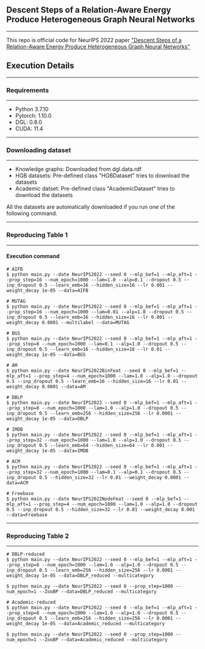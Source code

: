 ## **Descent Steps of a Relation-Aware Energy Produce Heterogeneous Graph Neural Networks**

------

This repo is official code for NeurIPS 2022 paper ["Descent Steps of a Relation-Aware Energy Produce Heterogeneous Graph Neural Networks"](https://arxiv.org/abs/2206.11081) 

## **Execution Details**
------

### Requirements
------

- Python 3.7.10
- Pytorch: 1.10.0
- DGL: 0.8.0
- CUDA: 11.4

------
### Downloading dataset
------
- Knowledge graphs: Downloaded from dgl.data.rdf
- HGB datasets: Pre-defined class "HGBDataset" tries to download the datasets
- Academic datset: Pre-defined class "AcademicDataset" tries to download the datasets

All the datasets are automatically downloaded if you run one of the following command. 

------
### Reproducing Table 1
------

#### Execution command

```
# AIFB
$ python main.py --date NeurIPS2022 --seed 0 --mlp_bef=1 --mlp_aft=1 --prop_step=16 --num_epoch=1000 --lam=1.0 --alp=0.1 --dropout 0.5 --inp_dropout 0.5 --learn_emb=16 --hidden_size=16 --lr 0.001 --weight_decay 1e-05 --data=AIFB

# MUTAG
$ python main.py --date NeurIPS2022 --seed 0 --mlp_bef=1 --mlp_aft=1 --prop_step=16 --num_epoch=1000 --lam=0.01 --alp=1.0 --dropout 0.5 --inp_dropout 0.5 --learn_emb=16 --hidden_size=16 --lr 0.001 --weight_decay 0.0001 --multilabel --data=MUTAG

# BGS
$ python main.py --date NeurIPS2022 --seed 0 --mlp_bef=1 --mlp_aft=1 --prop_step=8 --num_epoch=1000 --lam=0.1 --alp=1.0 --dropout 0.5 --inp_dropout 0.5 --learn_emb=16 --hidden_size=16 --lr 0.01 --weight_decay 1e-05 --data=BGS

# AM
$ python main.py --date NeurIPS2022BinFeat --seed 0 --mlp_bef=1 --mlp_aft=1 --prop_step=4 --num_epoch=1000 --lam=1.0 --alp=1.0 --dropout 0.5 --inp_dropout 0.5 --learn_emb=16 --hidden_size=16 --lr 0.01 --weight_decay 0.0001 --data=AM

# DBLP
$ python main.py --date NeurIPS2022 --seed 0 --mlp_bef=1 --mlp_aft=1 --prop_step=8 --num_epoch=1000 --lam=1.0 --alp=1.0 --dropout 0.5 --inp_dropout 0.5 --learn_emb=256 --hidden_size=256 --lr 0.0001 --weight_decay 1e-05 --data=DBLP

# IMDB
$ python main.py --date NeurIPS2022 --seed 0 --mlp_bef=1 --mlp_aft=1 --prop_step=32 --num_epoch=1000 --lam=1.0 --alp=1.0 --dropout 0.5 --inp_dropout 0.5 --learn_emb=64 --hidden_size=64 --lr 0.001 --weight_decay 1e-05 --data=IMDB

# ACM
$ python main.py --date NeurIPS2022 --seed 0 --mlp_bef=1 --mlp_aft=1 --prop_step=32 --num_epoch=1000 --lam=0.1 --alp=0.1 --dropout 0.5 --inp_dropout 0.5 --hidden_size=32 --lr 0.01 --weight_decay 0.0001 --data=ACM

# Freebase
$ python main.py --date NeurIPS2022NodeFeat --seed 0 --mlp_bef=1 --mlp_aft=1 --prop_step=4 --num_epoch=1000 --lam=1.0 --alp=1.0 --dropout 0.5 --inp_dropout 0.5 --hidden_size=32 --lr 0.01 --weight_decay 0.001 --data=Freebase
```

------
### Reproducing Table 2
------

```
# DBLP-reduced
$ python main.py --date NeurIPS2022 --seed 0 --mlp_bef=1 --mlp_aft=1 --prop_step=8 --num_epoch=1000 --lam=1.0 --alp=1.0 --dropout 0.5 --inp_dropout 0.5 --learn_emb=256 --hidden_size=256 --lr 0.0001 --weight_decay 1e-05 --data=DBLP_reduced --multicategory

$ python main.py --date NeurIPS2022 --seed 0 --prop_step=1000 --num_epoch=1 --ZooBP --data=DBLP_reduced --multicategory

# Academic-reduced
$ python main.py --date NeurIPS2022 --seed 0 --mlp_bef=1 --mlp_aft=1 --prop_step=8 --num_epoch=1000 --lam=1.0 --alp=1.0 --dropout 0.5 --inp_dropout 0.5 --learn_emb=256 --hidden_size=256 --lr 0.0001 --weight_decay 1e-05 --data=Academic_reduced --multicategory

$ python main.py --date NeurIPS2022 --seed 0 --prop_step=1000 --num_epoch=1 --ZooBP --data=Academic_reduced --multicategory
```

